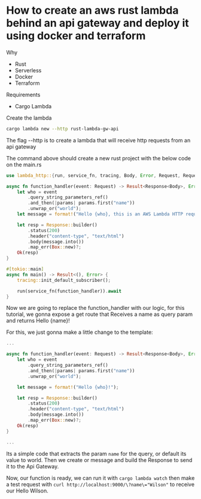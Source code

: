 # How to create an aws rust lambda behind an api gateway and deploy it using docker and terraform

Why

- Rust
- Serverless
- Docker
- Terraform

Requirements

- Cargo Lambda

Create the lambda

```sh
cargo lambda new --http rust-lambda-gw-api
```

The flag --http is to create a lambda that will receive http requests from an api gateway

The command above should create a new rust project with the below code on the main.rs

```rs
use lambda_http::{run, service_fn, tracing, Body, Error, Request, RequestExt, Response};

async fn function_handler(event: Request) -> Result<Response<Body>, Error> {
    let who = event
        .query_string_parameters_ref()
        .and_then(|params| params.first("name"))
        .unwrap_or("world");
    let message = format!("Hello {who}, this is an AWS Lambda HTTP request");

    let resp = Response::builder()
        .status(200)
        .header("content-type", "text/html")
        .body(message.into())
        .map_err(Box::new)?;
    Ok(resp)
}

#[tokio::main]
async fn main() -> Result<(), Error> {
    tracing::init_default_subscriber();

    run(service_fn(function_handler)).await
}

```

Now we are going to replace the function_handler with our logic, for this tutorial, we gonna expose a get route that Receives a name as query param and returns Hello {name}!

For this, we just gonna make a little change to the template:

```rs
...

async fn function_handler(event: Request) -> Result<Response<Body>, Error> {
    let who = event
        .query_string_parameters_ref()
        .and_then(|params| params.first("name"))
        .unwrap_or("world");

    let message = format!("Hello {who}!");

    let resp = Response::builder()
        .status(200)
        .header("content-type", "text/html")
        .body(message.into())
        .map_err(Box::new)?;
    Ok(resp)
}

...
```

Its a simple code that extracts the param `name` for the query, or default its value to world. Then we create or message and build the Response to send it to the Api Gateway.

Now, our function is ready, we can run it with `cargo lambda watch` then make a test request with `curl http://localhost:9000/\?name\="Wilson"` to receive our Hello Wilson.
